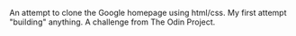 An attempt to clone the Google homepage using html/css. My first attempt "building" anything. A challenge from The Odin Project.
